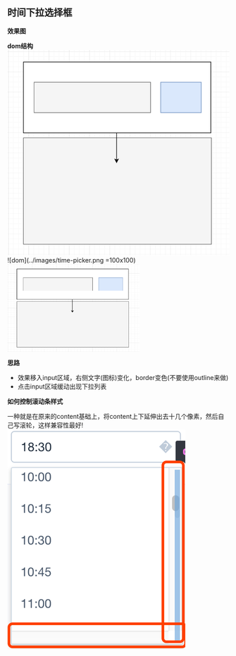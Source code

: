 ## 时间下拉选择框
**效果图**


**dom结构**
![dom](../images/time-picker.png)
![dom](../images/time-picker.png =100x100)
<img src="../images/time-picker.png" width = "300" height = "200" alt="图片名称" align=center />

**思路**
- 效果移入input区域，右侧文字(图标)变化，border变色(不要使用outline来做)
- 点击input区域缓动出现下拉列表

**如何控制滚动条样式**

一种就是在原来的content基础上，将content上下延伸出去十几个像素，然后自己写滚轮，这样兼容性最好!
![dom](../images/picker1.png)